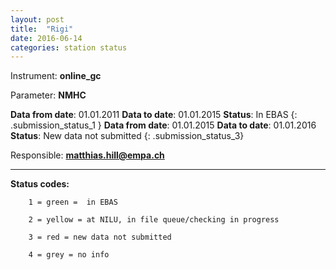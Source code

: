 ```yaml
---
layout: post
title:  "Rigi"
date: 2016-06-14
categories: station status
---
```

Instrument: **online_gc**

Parameter: **NMHC**

**Data from date**: 01.01.2011 **Data to date**: 01.01.2015   **Status**: In EBAS
{: .submission_status_1 }
**Data from date**: 01.01.2015 **Data to date**: 01.01.2016   **Status**: New data not submitted 
{: .submission_status_3}

Responsible: **matthias.hill@empa.ch**

***

**Status codes:**

        1 = green =  in EBAS

        2 = yellow = at NILU, in file queue/checking in progress

        3 = red = new data not submitted

        4 = grey = no info
